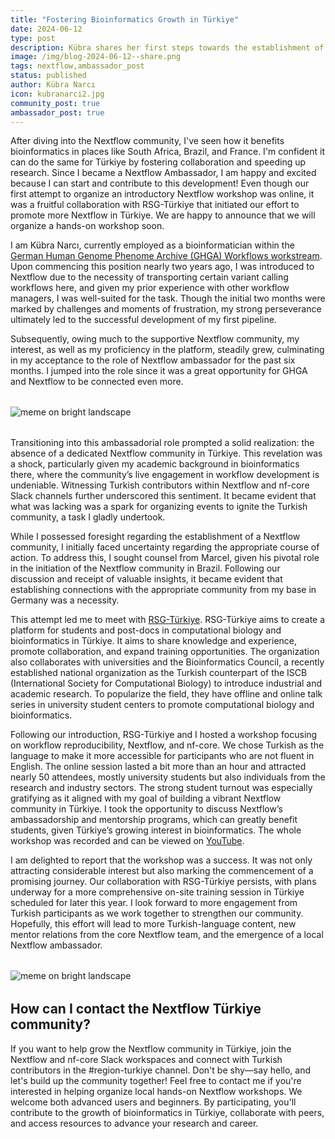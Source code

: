 ```yaml
---
title: "Fostering Bioinformatics Growth in Türkiye"
date: 2024-06-12
type: post
description: Kübra shares her first steps towards the establishment of a Nextflow community in Türkiye!
image: /img/blog-2024-06-12--share.png
tags: nextflow,ambassador_post
status: published
author: Kübra Narcı
icon: kubranarci2.jpg
community_post: true
ambassador_post: true
---
```


After diving into the Nextflow community, I've seen how it benefits bioinformatics in places like South Africa, Brazil, and France. I'm confident it can do the same for Türkiye by fostering collaboration and speeding up research. Since I became a Nextflow Ambassador, I am happy and excited because I can start and contribute to this development! Even though our first attempt to organize an introductory Nextflow workshop was online, it was a fruitful collaboration with RSG-Türkiye that initiated our effort to promote more Nextflow in Türkiye. We are happy to announce that we will organize a hands-on workshop soon. 

<!-- end-archive-description -->

I am Kübra Narcı, currently employed as a bioinformatician within the [German Human Genome Phenome Archive (GHGA) Workflows workstream](https://www.ghga.de/about-us/team-members/narci-kuebra). Upon commencing this position nearly two years ago, I was introduced to Nextflow due to the necessity of transporting certain variant calling workflows here, and given my prior experience with other workflow managers, I was well-suited for the task. Though the initial two months were marked by challenges and moments of frustration, my strong perseverance ultimately led to the successful development of my first pipeline.

Subsequently, owing much to the supportive Nextflow community, my interest, as well as my proficiency in the platform, steadily grew, culminating in my acceptance to the role of Nextflow ambassador for the past six months. I jumped into the role since it was a great opportunity for GHGA and Nextflow to be connected even more.


<div style="margin-top: 2rem; margin-bottom: 2rem;">
    <img src="/img/blog-2024-06-12-turkish_workshop1a.png" alt="meme on bright landscape" />
</div>

Transitioning into this ambassadorial role prompted a solid realization: the absence of a dedicated Nextflow community in Türkiye. This revelation was a shock, particularly given my academic background in bioinformatics there, where the community’s live engagement in workflow development is undeniable. Witnessing Turkish contributors within Nextflow and nf-core Slack channels further underscored this sentiment. It became evident that what was lacking was a spark for organizing events to ignite the Turkish community, a task I gladly undertook.

While I possessed foresight regarding the establishment of a Nextflow community, I initially faced uncertainty regarding the appropriate course of action. To address this, I sought counsel from Marcel, given his pivotal role in the initiation of the Nextflow community in Brazil. Following our discussion and receipt of valuable insights, it became evident that establishing connections with the appropriate community from my base in Germany was a necessity.

This attempt led me to meet with [RSG-Türkiye](https://rsgturkey.com). RSG-Türkiye aims to create a platform for students and post-docs in computational biology and bioinformatics in Türkiye. It aims to share knowledge and experience, promote collaboration, and expand training opportunities. The organization also collaborates with universities and the Bioinformatics Council, a recently established national organization as the Turkish counterpart of the ISCB (International Society for Computational Biology) to introduce industrial and academic research. To popularize the field, they have offline and online talk series in university student centers to promote computational biology and bioinformatics. 

Following our introduction, RSG-Türkiye and I hosted a workshop focusing on workflow reproducibility, Nextflow, and nf-core. We chose Turkish as the language to make it more accessible for participants who are not fluent in English. The online session lasted a bit more than an hour and attracted nearly 50 attendees, mostly university students but also individuals from the research and industry sectors. The strong student turnout was especially gratifying as it aligned with my goal of building a vibrant Nextflow community in Türkiye. I took the opportunity to discuss Nextflow’s ambassadorship and mentorship programs, which can greatly benefit students, given Türkiye’s growing interest in bioinformatics. The whole workshop was recorded and can be viewed on [YouTube](https://www.youtube.com/watch?v=AqNmIkoQrNo&ab_channel=RSG-Turkey).

I am delighted to report that the workshop was a success. It was not only attracting considerable interest but also marking the commencement of a promising journey. Our collaboration with RSG-Türkiye persists, with plans underway for a more comprehensive on-site training session in Türkiye scheduled for later this year. I look forward to more engagement from Turkish participants as we work together to strengthen our community. Hopefully, this effort will lead to more Turkish-language content, new mentor relations from the core Nextflow team, and the emergence of a local Nextflow ambassador.

<div style="margin-top: 2rem; margin-bottom: 2rem;">
    <img src="/img/blog-2024-06-12-turkish_workshop2a.png" alt="meme on bright landscape" />
</div>

## How can I contact the Nextflow Türkiye community?

If you want to help grow the Nextflow community in Türkiye, join the Nextflow and nf-core Slack workspaces and connect with Turkish contributors in the #region-turkiye channel. Don't be shy—say hello, and let's build up the community together! Feel free to contact me if you're interested in helping organize local hands-on Nextflow workshops. We welcome both advanced users and beginners. By participating, you'll contribute to the growth of bioinformatics in Türkiye, collaborate with peers, and access resources to advance your research and career. 

